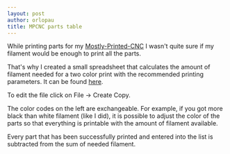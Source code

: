```yaml
---
layout: post
author: orlopau
title: MPCNC parts table
---
```

While printing parts for my [Mostly-Printed-CNC](https://www.v1engineering.com/assembly/)
I wasn't quite sure if my filament would be enough to print all the parts.

That's why I created a small spreadsheet that calculates the amount of filament needed for 
a two color print with the recommended printing parameters.
It can be found [here](https://docs.google.com/spreadsheets/d/14juQamppz52qrJNiCwMI9-A8T8e4JEK98DszS8Fe2Mc/edit?usp=sharing).

To edit the file click on File -> Create Copy.

The color codes on the left are exchangeable. For example, if you got more black than 
white filament (like I did), it is possible to adjust the color of the parts so that
everything is printable with the amount of filament available.

Every part that has been successfully printed and entered into the list is subtracted from
the sum of needed filament. 